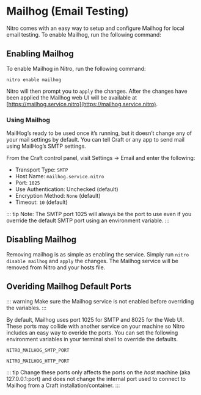# Mailhog (Email Testing)

Nitro comes with an easy way to setup and configure Mailhog for local email testing. To enable Mailhog, run the following command:

## Enabling Mailhog

To enable Mailhog in Nitro, run the following command:

`nitro enable mailhog`

Nitro will then prompt you to `apply` the changes. After the changes have been applied the Mailhog web UI will be available at [https://mailhog.service.nitro](https://mailhog.service.nitro).

### Using Mailhog

MailHog’s ready to be used once it’s running, but it doesn’t change any of your mail settings by default. You can tell Craft or any app to send mail using MailHog’s SMTP settings.

From the Craft control panel, visit Settings → Email and enter the following:

- Transport Type: `SMTP`
- Host Name: `mailhog.service.nitro`
- Port: `1025`
- Use Authentication: Unchecked (default)
- Encryption Method: `None` (default)
- Timeout: `10` (default)

::: tip
Note: The SMTP port 1025 will always be the port to use even if you override the default SMTP port using an environment variable.
:::

## Disabling Mailhog

Removing mailhog is as simple as enabling the service. Simply run `nitro disable mailhog` and `apply` the changes. The Mailhog service will be removed from Nitro and your hosts file.

## Overiding Mailhog Default Ports

::: warning
Make sure the Mailhog service is not enabled before overriding the variables.
:::

By default, Mailhog uses port 1025 for SMTP and 8025 for the Web UI. These ports may collide with another service on your machine so Nitro includes an easy way to overide the ports. You can set the following environment variables in your terminal shell to override the defaults.

`NITRO_MAILHOG_SMTP_PORT`

`NITRO_MAILHOG_HTTP_PORT`

::: tip
Change these ports only affects the ports on the _host_ machine (aka 127.0.0.1:port) and does not change the internal port used to connect to Mailhog from a Craft installation/container.
:::
